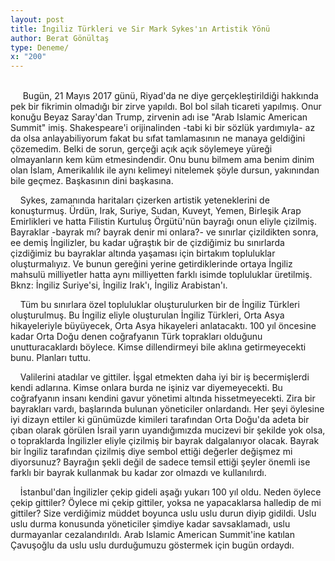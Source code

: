 ```yaml
---
layout: post
title: İngiliz Türkleri ve Sir Mark Sykes'ın Artistik Yönü
author: Berat Gönültaş
type: Deneme/
x: "200"
---
```

<br/>
&nbsp;&nbsp;&nbsp;&nbsp;
Bugün, 21 Mayıs 2017 günü, Riyad'da ne diye gerçekleştirildiği hakkında pek bir fikrimin olmadığı bir zirve yapıldı. Bol bol silah ticareti yapılmış. Onur konuğu Beyaz Saray'dan Trump, zirvenin adı ise "Arab Islamic American Summit" imiş. Shakespeare'i orijinalinden -tabi ki bir sözlük yardımıyla- az da olsa anlayabiliyorum fakat bu sıfat tamlamasının ne manaya geldiğini çözemedim. Belki de sorun, gerçeği açık açık söylemeye yüreği olmayanların kem küm etmesindendir. Onu bunu bilmem ama benim dinim olan İslam, Amerikalılık ile aynı kelimeyi nitelemek şöyle dursun, yakınından bile geçmez. Başkasının dini başkasına.

&nbsp;&nbsp;&nbsp;&nbsp;Sykes, zamanında haritaları çizerken artistik yeteneklerini de konuşturmuş. Ürdün, Irak, Suriye, Sudan, Kuveyt, Yemen, Birleşik Arap Emirlikleri ve hatta Filistin Kurtuluş Örgütü'nün bayrağı onun eliyle çizilmiş. Bayraklar -bayrak mı? bayrak denir mi onlara?- ve sınırlar çizildikten sonra, ee demiş İngilizler, bu kadar uğraştık bir de çizdiğimiz bu sınırlarda çizdiğimiz bu bayraklar altında yaşaması için birtakım topluluklar oluşturmalıyız. Ve bunun gereğini yerine getirdiklerinde ortaya İngiliz mahsulü milliyetler hatta aynı milliyetten farklı isimde topluluklar üretilmiş. Bknz: İngiliz Suriye'si, İngiliz Irak'ı, İngiliz Arabistan'ı.

&nbsp;&nbsp;&nbsp;&nbsp;Tüm bu sınırlara özel topluluklar oluşturulurken bir de İngiliz Türkleri oluşturulmuş. Bu İngiliz eliyle oluşturulan İngiliz Türkleri, Orta Asya hikayeleriyle büyüyecek, Orta Asya hikayeleri anlatacaktı. 100 yıl öncesine kadar Orta Doğu denen coğrafyanın Türk toprakları olduğunu unutturacaklardı böylece. Kimse dillendirmeyi bile aklına getirmeyecekti bunu. Planları tuttu.

&nbsp;&nbsp;&nbsp;&nbsp;Valilerini atadılar ve gittiler. İşgal etmekten daha iyi bir iş becermişlerdi kendi adlarına. Kimse onlara burda ne işiniz var diyemeyecekti. Bu coğrafyanın insanı kendini gavur yönetimi altında hissetmeyecekti. Zira bir bayrakları vardı, başlarında bulunan yöneticiler onlardandı. Her şeyi öylesine iyi dizayn ettiler ki günümüzde kimileri tarafından Orta Doğu'da adeta bir çıban olarak görülen İsrail yarın uyandığımızda mucizevi bir şekilde yok olsa, o topraklarda İngilizler eliyle çizilmiş bir bayrak dalgalanıyor olacak. Bayrak bir İngiliz tarafından çizilmiş diye sembol ettiği değerler değişmez mi diyorsunuz? Bayrağın şekli değil de sadece temsil ettiği şeyler önemli ise farklı bir bayrak kullanmak bu kadar zor olmazdı ve kullanılırdı.

&nbsp;&nbsp;&nbsp;&nbsp;İstanbul'dan İngilizler çekip gideli aşağı yukarı 100 yıl oldu. Neden öylece çekip gittiler? Öylece mi çekip gittiler, yoksa ne yapacaklarsa halledip de mi gittiler? Size verdiğimiz müddet boyunca uslu uslu durun diyip gidildi. Uslu uslu durma konusunda yöneticiler şimdiye kadar savsaklamadı, uslu durmayanlar cezalandırıldı. Arab Islamic American Summit'ine katılan Çavuşoğlu da uslu uslu durduğumuzu göstermek için bugün ordaydı.
